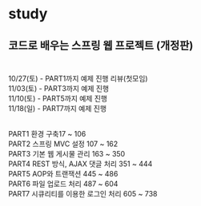 # study <br>
## 코드로 배우는 스프링 웹 프로젝트 (개정판)<br><br>

10/27(토) - PART1까지 예제 진행 리뷰(첫모임)<br>
11/03(토) - PART3까지 예제 진행<br>
11/10(토) - PART5까지 예제 진행<br>
11/18(일) - PART7까지 예제 진행<br><br>

PART1 환경 구축17 ~ 106  <br>
PART2 스프링 MVC 설정   107 ~ 162<br>
PART3 기본 웹 게시물 관리   163 ~ 350 <br>
PART4 REST 방식, AJAX 댓글 처리  351 ~ 444<br>
PART5 AOP와 트랜잭션   445 ~ 486 <br>
PART6 파일 업로드 처리  487 ~ 604<br>
PART7 시큐리티를 이용한 로그인 처리 605 ~ 738 <br>
